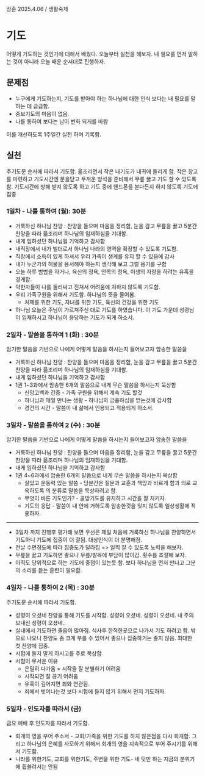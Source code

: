 장훈 2025.4.06 / 생활숙제

# 기도
어떻게 기도하는 것인가에 대해서 배웠다. 오늘부터 실천을 해보자. 내 필요를 먼저 말하는 것이 아니라 오늘 배운 순서대로 진행하자. 

## 문제점
* 누구에게 기도하는지, 기도를 받아야 하는 하나님에 대한 인식 보다는 내 필요를 말하는 데 급급함.
* 중보기도의 마음이 없음.
* 나를 통하여 보다는 남이 변화 되게를 바람

이를 개선하도록 1주일간 실천 하며 기록함. 

## 실천
주기도문 순서에 따라서 기도함. 읆조리면서 작은 내기도가 내귀에 들리게 함. 작은 창고를 마련하고 기도시간엔 문을닫고 두꺼운 방석을 준비해서 무릎 꿇고 기도 할 수 있도록 함. 기도시간에 방해 받지 않도록 하고 기도 중에 핸드폰을 본다든지 하지 않도록 기도에 집중

### 1일차 - 나를 통하여 (월): 30분
* 거룩하신 하나님 찬양 : 찬양을 들으며 마음을 정리함, 눈을 감고 무릎을 꿇고 5분간 찬양을 따라 읆조리며 하나님의 임재하심을 기대함. 
* 내게 임하셨던 하나님읠 기억하고 감사함 
* 내직장에서 내가 빌더로서 하나님 나라의 영역을 확장할 수 있도록 기도함.  
* 직장에서 소득이 있게 하셔서 우리 가족이 생계를 유지 할 수 있음에 감사 
* 내가 누군가의 허물을 용서해야 하는지 생각해 보고 그럴 용기를 구함
* 오늘 하루 범법을 하거나, 육신의 정욕, 안목의 정욕, 이생의 자랑을 하려는 유혹을 경계함.
* 악한자들이 나를 둘러싸고 진쳐서 어려움에 처하지 않도록 기도함.
* 우리 가족구원을 위해서 기도함. 하나님의 뜻을 물어봄.
  * 처제를 위한 기도, 자녀를 위한 기도, 육신의 건강을 위한 기도
* 하나님 오늘은 주님이 가르쳐주신 대로 기도를 하였습니다. 이 기도 가운데 성령님이 임재하시고 하나님이 응당하는 기도가 되게 하소서.


### 2일차 - 말씀을 통하여 1 (화) : 30분
암기한 말씀을 기반으로 나에게 어떻게 말씀을 하시는지 들어보고자 암송한 말씀을
* 거룩하신 하나님 찬양 : 찬양을 들으며 마음을 정리함, 눈을 감고 무릎을 꿇고 5분간 찬양을 따라 읆조리며 하나님의 임재하심을 기대함. 
* 내게 임하셨던 하나님을 기억하고 감사함
* 1권 1~3과에서 암송한 6개의 말씀으로 내게 무슨 말씀을 하시는지 묵상함
  *  신앙고백과 간증 - 가족 구원을 위해서 계속 기도 할것
  *  하나님과 매일 만나는 생황 - 하나님의 긍휼하심을 받는것에 감사함
  *  경건의 시간 - 말씀이 내 삶에서 인용되고 적용되게 하소서.  


### 3일차 - 말씀을 통하여 2 (수) : 30분
암기한 말씀을 기반으로 나에게 어떻게 말씀을 하시는지 들어보고자 암송한 말씀을
* 거룩하신 하나님 찬양 : 찬양을 들으며 마음을 정리함, 눈을 감고 무릎을 꿇고 5분간 찬양을 따라 읆조리며 하나님의 임재하심을 기대함. 
* 내게 임하셨던 하나님을 기억하고 감사함
* 1권 4~6과에서 암송한 6개의 말씀으로 내게 무슨 말씀을 하시는지 묵상함
  *  살았고 운동력 있는 말씀 - 당분간은 질문과 교훈과 책망과 바르게 함과 의로 교육하도록 의 분류로 말씀을 묵상하려고 함. 
  *  무엇이 바른 기도인가? - 골방기도를 유지하고 시간을 잘 지키자.
  *  기도의 응답 - 말씀이 내 안에 거하도록 암송한것을 잊지 않도록 일상생활에 적용하자.
 
---

* 3일차 까지 진행후  평가해 보면 우선은 제일 처음에 거룩하신 하나님을 찬양하면서 기도하니 기도에 집중이 더 잘됨. 대상인식이 더 분명해짐.
* 전날 수면정도에 따라 집중도가 달라짐 => 일찍 잘 수 있도록 노력을 해보자.
* 무릎을 꿇고 기도하면 좋으나 무릎/발목에 부담이 많이감. 횟수를 조절해 보자.
* 아직도 당위적으로 하는 기도에 중점이 있는듯 함.  보다 하나님을 먼저 만나고 그분의 소리를 듣는 훈련이 필요함.

### 4일차 - 나를 통하여 2 (목) : 30분
주기도문 순서에 따라서 기도함. 
* 성령이 오셨네 찬양을 통해 기도를 시작함. 성령이 오셨네. 성령이 오셨네. 내 주의 보내신 성령이 오셨네..
* 실내에서 기도하면 졸음이 많아짐. 식사후 한적한곳으로 나가서 기도 하려고 함. 밖으로 나오니 찬양도 좀 크게 부를 수 있어서 좋으나 집중하기는 좋지 않음. 최대한 첫 찬양에 집중.
* 시험에 들지 말게 하시고를 주로 묵상함. 
* 시험이 무서운 이유
  *  은밀히 다가옴 = 시작을 잘 분별하기 어려움
  *  시작되면 잘 끊기 어려움
  *  유혹이 깊어지면 죄와 연관됨.
  *  죄에서 벗어나는것 보다 시험에 들지 않기 위해서 먼저 기도하자.
 
### 5일차 - 인도자를 따라서 (금) 
금요 예배 후 인도자를 따라서 기도함.
* 회개의 영을 부어 주소서 - 교회/가족을 위한 기도를 하지 않은점을 다시 회개함. 그리고 하나님의 은혜를 사모하기 위해서 회개의 영을 지속적으로 부어 주시기를 위해서 기도함.  
* 나라를 위한기도, 교회를 위한기도, 주변을 위한 기도- 네 탓만 하는 지금의 분위기에 휩쓸려서는 안됨

